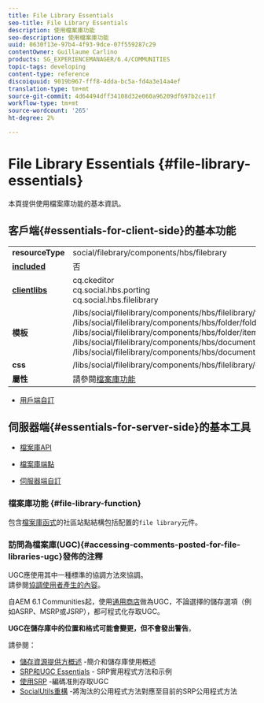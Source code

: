 ```yaml
---
title: File Library Essentials
seo-title: File Library Essentials
description: 使用檔案庫功能
seo-description: 使用檔案庫功能
uuid: 0630f13e-97b4-4f93-9dce-07f559287c29
contentOwner: Guillaume Carlino
products: SG_EXPERIENCEMANAGER/6.4/COMMUNITIES
topic-tags: developing
content-type: reference
discoiquuid: 9019b967-fff8-4dda-bc5a-fd4a3e14a4ef
translation-type: tm+mt
source-git-commit: 4d64494dff34108d32e060a96209df697b2ce11f
workflow-type: tm+mt
source-wordcount: '265'
ht-degree: 2%

---
```



# File Library Essentials {#file-library-essentials}

本頁提供使用檔案庫功能的基本資訊。

## 客戶端{#essentials-for-client-side}的基本功能

<table> 
 <tbody>
  <tr>
   <td> <strong>resourceType</strong></td> 
   <td>social/filebrary/components/hbs/filebrary</td> 
  </tr>
  <tr>
   <td> <a href="scf.md#add-or-include-a-communities-component"><strong>included</strong></a></td> 
   <td>否</td> 
  </tr>
  <tr>
   <td> <a href="clientlibs.md"><strong>clientlibs</strong></a></td> 
   <td>cq.ckeditor<br /> cq.social.hbs.porting<br /> cq.social.hbs.filelibrary</td> 
  </tr>
  <tr>
   <td> <strong>模板</strong></td> 
   <td> /libs/social/filelibrary/components/hbs/filelibrary/filelibrary.hbs<br /> /libs/social/filelibrary/components/hbs/folder/folder.hbs<br /> /libs/social/filelibrary/components/hbs/folder/item.hbs<br /> /libs/social/filelibrary/components/hbs/document/document.hbs<br /> /libs/social/filelibrary/components/hbs/document/item.hbs<br /> </td> 
  </tr>
  <tr>
   <td> <strong>css</strong></td> 
   <td> /libs/social/filelibrary/components/hbs/filelibrary/clientlibs/filelibrary.css</td> 
  </tr>
  <tr>
   <td><strong> 屬性</strong></td> 
   <td>請參閱<a href="file-library.md">檔案庫功能</a></td> 
  </tr>
 </tbody>
</table>

* [用戶端自訂](client-customize.md)

## 伺服器端{#essentials-for-server-side}的基本工具

* [檔案庫API](https://helpx.adobe.com/experience-manager/6-4/sites/developing/using/reference-materials/javadoc/com/adobe/cq/social/filelibrary/client/api/package-summary.html)

* [檔案庫端點](https://helpx.adobe.com/experience-manager/6-4/sites/developing/using/reference-materials/javadoc/com/adobe/cq/social/filelibrary/client/endpoints/package-summary.html)

* [伺服器端自訂](server-customize.md)

### 檔案庫功能 {#file-library-function}

包含[檔案庫函式](functions.md#file-library-function)的社區站點結構包括配置的`file library`元件。

### 訪問為檔案庫(UGC){#accessing-comments-posted-for-file-libraries-ugc}發佈的注釋

UGC應使用其中一種標準的協調方法來協調。\
請參閱[協調使用者產生的內容](moderate-ugc.md)。

自AEM 6.1 Communities起，使用[通用商店](working-with-srp.md)做為UGC，不論選擇的儲存選項（例如ASRP、MSRP或JSRP），都可程式化存取UGC。

**UGC在儲存庫中的位置和格式可能會變更，但不會發出警告**。

請參閱：

* [儲存資源提供方概述](srp.md) -簡介和儲存庫使用概述
* [SRP和UGC Essentials](srp-and-ugc.md)  - SRP實用程式方法和示例
* [使用SRP](accessing-ugc-with-srp.md) -編碼准則存取UGC
* [SocialUtils重構](socialutils.md) -將淘汰的公用程式方法對應至目前的SRP公用程式方法

